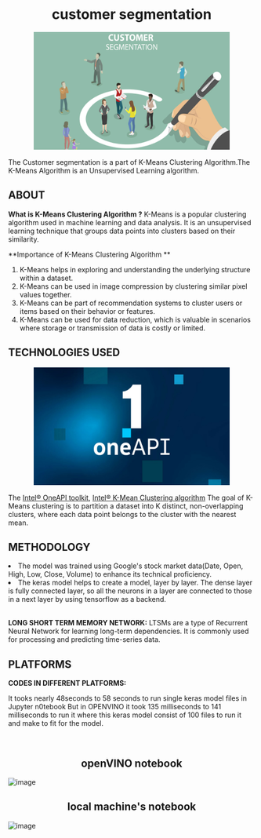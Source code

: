 
<div align="center">
   <centre><h1>customer segmentation</centre><br />
      </div>


     
<p align="center">
  <img src="https://github.com/Hariharan21cs036/K-Means-customer-segmentation-/blob/main/images/Customer-Segmentation.jpg" width="400" height="240" >
</p>
The Customer segmentation is a part of K-Means Clustering Algorithm.The K-Means Algorithm is an Unsupervised Learning algorithm.
<h2>ABOUT</h2>

**What is  K-Means Clustering Algorithm ?**
K-Means is a popular clustering algorithm used in machine learning and data analysis. 
It is an unsupervised learning technique that groups data points into clusters based on their similarity. 


**Importance of K-Means Clustering Algorithm **

1. K-Means helps in exploring and understanding the underlying structure within a dataset.
2. K-Means can be used in image compression by clustering similar pixel values together.
3. K-Means can be part of recommendation systems to cluster users or items based on their behavior or features. 
4. K-Means can be used for data reduction, which is valuable in scenarios where storage or transmission of data is costly or limited.

<h2>TECHNOLOGIES USED</h2>
<p align="center">
  <img src="images/inteloneApi.jpg" width="400" height="240" >
</p>

The [Intel® OneAPI toolkit](https://www.intel.com/content/www/us/en/developer/tools/oneapi/toolkits.html#gs.3btkxe), [Intel® K-Mean Clustering algorithm](https://www.intel.com/content/www/us/en/docs/programmable/683395/current/k-mean-clustering-algorithm.html) The goal of K-Means clustering is to partition a dataset into K distinct, non-overlapping clusters, where each data point belongs to the cluster with the nearest mean.




<h2>METHODOLOGY</h2>
<li>The model was trained using Google's stock market data(Date, Open, High, Low, Close, Volume) to enhance its technical proficiency.
</li>
<li>  The keras model helps to create a model, layer by layer. The dense layer is fully connected layer, so all the neurons in a layer are connected to those in a next layer by using tensorflow as a backend.</li>
<br/>

**LONG SHORT TERM MEMORY NETWORK:**
 LTSMs are a type of Recurrent Neural Network for learning long-term dependencies.
It is commonly used for processing and predicting time-series data.

<h2>PLATFORMS</h2>


**CODES IN DIFFERENT PLATFORMS:**

It tooks nearly 48seconds to 58 seconds to run single keras model files in Jupyter n0tebook
But in OPENVINO it took 135 milliseconds to 141 milliseconds to run it where this keras model consist of 100 files to run it and make to fit for the model.

<br/>

<div align="center">
   <centre><h2> openVINO notebook</centre><br />
      </div>

![image](https://user-images.githubusercontent.com/105495867/225071699-5ec37228-52c1-4280-ab0f-9202d2b5ab42.png)

<div align="center">
   <centre><h2>local machine's notebook
</centre><br />
      </div>


  ![image](https://user-images.githubusercontent.com/105495867/225222368-8dacf339-445f-4b2c-8404-53a0526ef6ca.png)
